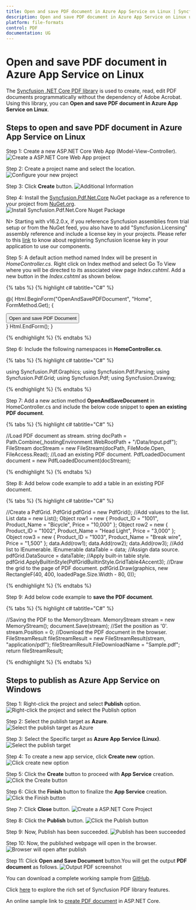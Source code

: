 ```yaml
---
title: Open and save PDF document in Azure App Service on Linux | Syncfusion
description: Open and save PDF document in Azure App Service on Linux using .NET Core PDF library without the dependency of Adobe Acrobat.
platform: file-formats
control: PDF
documentation: UG
---
```


# Open and save PDF document in Azure App Service on Linux

The [Syncfusion .NET Core PDF library](https://www.syncfusion.com/document-processing/pdf-framework/net-core) is used to create, read, edit PDF documents programmatically without the dependency of Adobe Acrobat. Using this library, you can **Open and save PDF document in Azure App Service on Linux**.

## Steps to open and save PDF document in Azure App Service on Linux

Step 1: Create a new ASP.NET Core Web App (Model-View-Controller).
![Create a ASP.NET Core Web App project](Azure_Images/Azure-app-service-Windows/Create-net-core-web-app.png)

Step 2: Create a project name and select the location.
![Configure your new project](Azure_Images/Azure-app-service-Windows/project_configuration.png)

Step 3: Click **Create** button.
![Additional Information](Azure_Images/Azure-app-service-Windows/Framework_selection.png)

Step 4: Install the [Syncfusion.Pdf.Net.Core](https://www.nuget.org/packages/Syncfusion.Pdf.Net.Core/) NuGet package as a reference to your project from [NuGet.org](https://www.nuget.org/).
![Install Syncfusion.Pdf.Net.Core Nuget Package](Azure_Images/Azure-app-service-Windows/NuGet_package.png)

N> Starting with v16.2.0.x, if you reference Syncfusion assemblies from trial setup or from the NuGet feed, you also have to add "Syncfusion.Licensing" assembly reference and include a license key in your projects. Please refer to this [link](https://help.syncfusion.com/common/essential-studio/licensing/overview) to know about registering Syncfusion license key in your application to use our components.

Step 5: A default action method named Index will be present in *HomeController.cs*. Right click on Index method and select Go To View where you will be directed to its associated view page *Index.cshtml*. Add a new button in the *Index.cshtml* as shown below.

{% tabs %}
{% highlight c# tabtitle="C#" %}

@{
    Html.BeginForm("OpenAndSavePDFDocument", "Home", FormMethod.Get);
    {
        <div>
            <input type="submit" value="Open and save PDF Document" style="width:200px;height:27px" />
        </div>
    }
    Html.EndForm();
}

{% endhighlight %}
{% endtabs %}

Step 6: Include the following namespaces in **HomeController.cs**.

{% tabs %}
{% highlight c# tabtitle="C#" %}

using Syncfusion.Pdf.Graphics;
using Syncfusion.Pdf.Parsing;
using Syncfusion.Pdf.Grid;
using Syncfusion.Pdf;
using Syncfusion.Drawing;

{% endhighlight %}
{% endtabs %}

Step 7: Add a new action method **OpenAndSaveDocument** in HomeController.cs and include the below code snippet to **open an existing PDF document**.

{% tabs %}
{% highlight c# tabtitle="C#" %}

//Load PDF document as stream.
string docPath = Path.Combine(_hostingEnvironment.WebRootPath + "/Data/Input.pdf");
FileStream docStream = new FileStream(docPath, FileMode.Open, FileAccess.Read);
//Load an existing PDF document.
PdfLoadedDocument document = new PdfLoadedDocument(docStream);

{% endhighlight %}
{% endtabs %}

Step 8: Add below code example to add a table in an existing PDF document.

{% tabs %}
{% highlight c# tabtitle="C#" %}

//Create a PdfGrid.
PdfGrid pdfGrid = new PdfGrid();
//Add values to the list.
List<object> data = new List<object>();
Object row1 = new { Product_ID = "1001", Product_Name = "Bicycle", Price = "10,000" };
Object row2 = new { Product_ID = "1002", Product_Name = "Head Light", Price = "3,000" };
Object row3 = new { Product_ID = "1003", Product_Name = "Break wire", Price = "1,500" };
data.Add(row1);
data.Add(row2);
data.Add(row3);
//Add list to IEnumerable.
IEnumerable<object> dataTable = data;
//Assign data source.
pdfGrid.DataSource = dataTable;
//Apply built-in table style.
pdfGrid.ApplyBuiltinStyle(PdfGridBuiltinStyle.GridTable4Accent3);
//Draw the grid to the page of PDF document.
pdfGrid.Draw(graphics, new RectangleF(40, 400, loadedPage.Size.Width - 80, 0));

{% endhighlight %}
{% endtabs %}

Step 9: Add below code example to **save the PDF document**.

{% tabs %}
{% highlight c# tabtitle="C#" %}

//Saving the PDF to the MemoryStream.
MemoryStream stream = new MemoryStream();
document.Save(stream);
//Set the position as '0'.
stream.Position = 0;
//Download the PDF document in the browser.
FileStreamResult fileStreamResult = new FileStreamResult(stream, "application/pdf");
fileStreamResult.FileDownloadName = "Sample.pdf";
return fileStreamResult;

{% endhighlight %}
{% endtabs %}

## Steps to publish as Azure App Service on Windows

Step 1: Right-click the project and select **Publish** option.
![Right-click the project and select the Publish option](Azure_Images/Azure-app-service-Windows/Click_publish_button.png)

Step 2: Select the publish target as **Azure**.
![Select the publish target as Azure](Azure_Images/Azure-app-service-Windows/Select_target.png)

Step 3: Select the Specific target as **Azure App Service (Linux)**.
![Select the publish target](Azure_Images/Azure-app-service-Linux/Select_Azure_app_service_Linux.png)

Step 4: To create a new app service, click **Create new** option.
![Click create new option](Azure_Images/Azure-app-service-Windows/Create_new_app_service.png)

Step 5: Click the **Create** button to proceed with **App Service** creation.
![Click the Create button](Azure_Images/Azure-app-service-Linux/App_service_detais1.png)

Step 6: Click the **Finish** button to finalize the **App Service** creation.
![Click the Finish button](Azure_Images/Azure-app-service-Linux/Finish_app_service.png)

Step 7: Click **Close** button.
![Create a ASP.NET Core Project](Azure_Images/Azure-app-service-Linux/Profile_creation.png)

Step 8: Click the **Publish** button.
![Click the Publish button](Azure_Images/Azure-app-service-Linux/Publish_app_service.png)

Step 9: Now, Publish has been succeeded.
![Publish has been succeeded](Azure_Images/Azure-app-service-Linux/Publish_link.png)

Step 10: Now, the published webpage will open in the browser. 
![Browser will open after publish](Azure_Images/Azure-app-service-Windows//WebView.png)

Step 11: Click **Open and Save Document** button.You will get the output **PDF document** as follows.
![Output PDF screenshot](Azure_Images/Azure-app-service-Windows/Output_screenshot.png)

You can download a complete working sample from [GitHub](https://github.com/SyncfusionExamples/PDF-Examples/tree/master/Open%20and%20Save%20PDF%20document/Azure/Azure_App_Service).

Click [here](https://www.syncfusion.com/document-processing/pdf-framework/net-core) to explore the rich set of Syncfusion PDF library features. 

An online sample link to [create PDF document](https://ej2.syncfusion.com/aspnetcore/PDF/HelloWorld#/material3) in ASP.NET Core. 